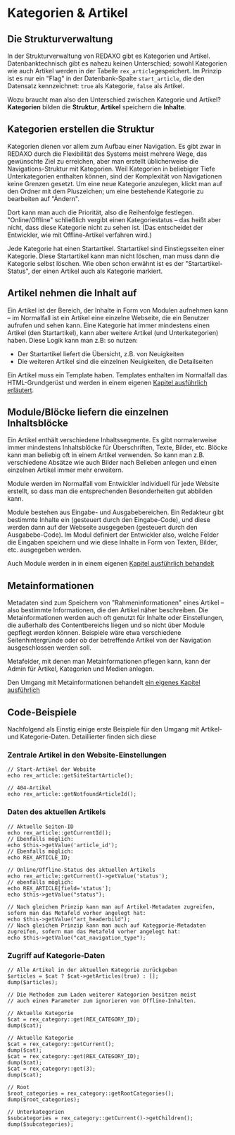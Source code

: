 # Kategorien & Artikel

## Die Strukturverwaltung

In der Strukturverwaltung von REDAXO gibt es Kategorien und Artikel. Datenbanktechnisch gibt es nahezu keinen Unterschied; sowohl Kategorien wie auch Artikel werden in der Tabelle `rex_article`gespeichert. Im Prinzip ist es nur ein "Flag" in der Datenbank-Spalte `start_article`, die den Datensatz kennzeichnet: `true` als Kategorie, `false` als Artikel.

Wozu braucht man also den Unterschied zwischen Kategorie und Artikel? **Kategorien** bilden die **Struktur**, **Artikel** speichern die **Inhalte**.

## Kategorien erstellen die Struktur

Kategorien dienen vor allem zum Aufbau einer Navigation. Es gibt zwar in REDAXO durch die Flexibilität des Systems meist mehrere Wege, das gewünschte Ziel zu erreichen, aber man erstellt üblicherweise die Navigations-Struktur mit Kategorien. Weil Kategorien in beliebiger Tiefe Unterkategorien enthalten können, sind der Komplexität von Navigationen keine Grenzen gesetzt. Um eine neue Kategorie anzulegen, klickt man auf den Ordner mit dem Pluszeichen; um eine bestehende Kategorie zu bearbeiten auf "Ändern".

Dort kann man auch die Priorität, also die Reihenfolge festlegen. "Online/Offline" schließlich vergibt einen Kategoriestatus – das heißt aber nicht, dass diese Kategorie nicht zu sehen ist. (Das entscheidet der Entwickler, wie mit Offline-Artikel verfahren wird.)

Jede Kategorie hat einen Startartikel. Startartikel sind Einstiegsseiten einer Kategorie. Diese Startartikel kann man nicht löschen, man muss dann die Kategorie selbst löschen. Wie oben schon erwähnt ist es der "Startartikel-Status", der einen Artikel auch als Kategorie markiert.

## Artikel nehmen die Inhalt auf

Ein Artikel ist der Bereich, der Inhalte in Form von Modulen aufnehmen kann – im Normalfall ist ein Artikel eine einzelne Webseite, die ein Benutzer aufrufen und sehen kann. Eine Kategorie hat immer mindestens einen Artikel (den Startartikel), kann aber weitere Artikel (und Unterkategorien) haben. Diese Logik kann man z.B: so nutzen:

-	Der Startartikel liefert die Übersicht, z.B. von Neuigkeiten
-	Die weiteren Artikel sind die einzelnen Neuigkeiten, die Detailseiten

Ein Artikel muss ein Template haben. Templates enthalten im Normalfall das HTML-Grundgerüst und werden in einem eigenen [Kapitel ausführlich erläutert](/{{path}}/{{version}}/templates).


## Module/Blöcke liefern die einzelnen Inhaltsblöcke

Ein Artikel enthält verschiedene Inhaltssegmente. Es gibt normalerweise immer mindestens Inhaltsblöcke für Überschriften, Texte, Bilder, etc.
Blöcke kann man beliebig oft in einem Artikel verwenden. So kann man z.B. verschiedene Absätze wie auch Bilder nach Belieben anlegen und einen einzelnen Artikel immer mehr erweitern.

Module werden im Normalfall vom Entwickler individuell für jede Website erstellt, so dass man die entsprechenden Besonderheiten gut abbilden kann.

Module bestehen aus Eingabe- und Ausgabebereichen. Ein Redakteur gibt bestimmte Inhalte ein (gesteuert durch den Eingabe-Code), und diese werden dann auf der Webseite ausgegeben (gesteuert durch den Ausgabebe-Code). Im Modul definiert der Entwickler also, welche Felder die Eingaben speichern und wie diese Inhalte in Form von Texten, Bilder, etc. ausgegeben werden.

Auch Module werden in in einem eigenen [Kapitel ausführlich behandelt](/{{path}}/{{version}}/module)

## Metainformationen

Metadaten sind zum Speichern von "Rahmeninformationen" eines Artikel – also bestimmte Informationen, die den Artikel näher beschreiben. Die Metainformationen werden auch oft genutzt für Inhalte oder Einstellungen, die außerhalb des Contentbereichs liegen und so nicht über Module gepflegt werden können. Beispiele wäre etwa verschiedene Seitenhintergründe oder ob der betreffende Artikel von der Navigation ausgeschlossen werden soll.

Metafelder, mit denen man Metainformationen pflegen kann, kann der Admin für Artikel, Kategorien und Medien anlegen.

Den Umgang mit Metainformationen behandelt [ein eigenes Kapitel ausführlich](/{{path}}/{{version}}/metainformationen)

## Code-Beispiele

Nachfolgend als Einstig einige erste Beispiele für den Umgang mit Artikel- und Kategorie-Daten. Detaillierter finden sich diese 

### Zentrale Artikel in den Website-Einstellungen

```
// Start-Artikel der Website
echo rex_article::getSiteStartArticle();

// 404-Artikel
echo rex_article::getNotfoundArticleId();
```

### Daten des aktuellen Artikels

```
// Aktuelle Seiten-ID
echo rex_article::getCurrentId();
// Ebenfalls möglich:
echo $this->getValue('article_id');
// Ebenfalls möglich:
echo REX_ARTICLE_ID;

// Online/Offline-Status des aktuellen Artikels
echo rex_article::getCurrent()->getValue('status');
// ebenfalls möglich:
echo REX_ARTICLE[field='status'];
echo $this->getValue("status");

// Nach gleichem Prinzip kann man auf Artikel-Metadaten zugreifen, sofern man das Metafeld vorher angelegt hat:
echo $this->getValue("art_headerbild");
// Nach gleichem Prinzip kann man auch auf Kategporie-Metadaten zugreifen, sofern man das Metafeld vorher angelegt hat:
echo $this->getValue("cat_navigation_type");
```

### Zugriff auf Kategorie-Daten

```
// Alle Artikel in der aktuellen Kategorie zurückgeben
$articles = $cat ? $cat->getArticles(true) : [];
dump($articles);

// Die Methoden zum Laden weiterer Kategorien besitzen meist
// auch einen Parameter zum ignorieren von Offline-Inhalten.

// Aktuelle Kategorie
$cat = rex_category::get(REX_CATEGORY_ID);
dump($cat);

// Aktuelle Kategorie
$cat = rex_category::getCurrent();
dump($cat);
$cat = rex_category::get(REX_CATEGORY_ID);
dump($cat);
$cat = rex_category::get(3);
dump($cat);

// Root
$root_categories = rex_category::getRootCategories();
dump($root_categories);

// Unterkategorien
$subcategories = rex_category::getCurrent()->getChildren();
dump($subcategories);
```

